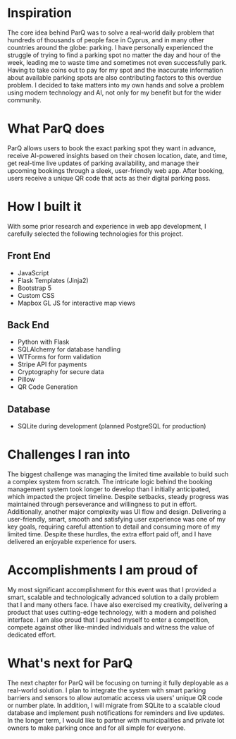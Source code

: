 # Inspiration
The core idea behind ParQ was to solve a real-world daily problem that hundreds of thousands of people face in Cyprus, and in many other countries around the globe: parking. I have personally experienced the struggle of trying to find a parking spot no matter the day and hour of the week, leading me to waste time and sometimes not even successfully park. Having to take coins out to pay for my spot and the inaccurate information about available parking spots are also contributing factors to this overdue problem. I decided to take matters into my own hands and solve a problem using modern technology and AI, not only for my benefit but for the wider community.
# What ParQ does
ParQ allows users to book the exact parking spot they want in advance, receive AI-powered insights based on their chosen location, date, and time, get real-time live updates of parking availability, and manage their upcoming bookings through a sleek, user-friendly web app. After booking, users receive a unique QR code that acts as their digital parking pass.
# How I built it
With some prior research and experience in web app development, I carefully selected the following technologies for this project.

## Front End
* JavaScript 
* Flask Templates (Jinja2) 
* Bootstrap 5 
* Custom CSS
* Mapbox GL JS for interactive map views

## Back End
* Python with Flask
* SQLAlchemy for database handling
* WTForms for form validation
* Stripe API for payments
* Cryptography for secure data
* Pillow 
* QR Code Generation

## Database
* SQLite during development (planned PostgreSQL for production)

# Challenges I ran into
The biggest challenge was managing the limited time available to build such a complex system from scratch. The intricate logic behind the booking management system took longer to develop than I initially anticipated, which impacted the project timeline. Despite setbacks, steady progress was maintained through perseverance and willingness to put in effort. Additionally, another major complexity was UI flow and design. Delivering a user-friendly, smart, smooth and satisfying user experience was one of my key goals, requiring careful attention to detail and consuming more of my limited time. Despite these hurdles, the extra effort paid off, and I have delivered an enjoyable experience for users.
# Accomplishments I am proud of
My most significant accomplishment for this event was that I provided a smart, scalable and technologically advanced solution to a daily problem that I and many others face. I have also exercised my creativity, delivering a product that uses cutting-edge technology, with a modern and polished interface. I am also proud that I pushed myself to enter a competition, compete against other like-minded individuals and witness the value of dedicated effort.
# What's next for ParQ
The next chapter for ParQ will be focusing on turning it fully deployable as a real-world solution. I plan to integrate the system with smart parking barriers and sensors to allow automatic access via users' unique QR code or number plate. In addition, I will migrate from SQLite to a scalable cloud database and implement push notifications for reminders and live updates. In the longer term, I would like to partner with municipalities and private lot owners to make parking once and for all simple for everyone.